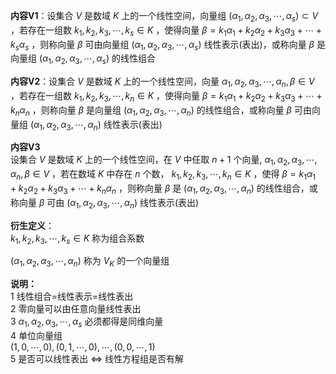 **内容V1**：设集合 $V$ 是数域 $K$ 上的一个线性空间，向量组 $(\alpha_1,\alpha_2,\alpha_3,  
\cdots,\alpha_s)\subset V$ ，若存在一组数 $k_1,k_2,k_3,\cdots,k_s\in K$ ，使得向量 $\beta=k_1\alpha_1+k_2\alpha_2  
+k_3\alpha_3+\cdots+k_s\alpha_s$ ，则称向量 $\beta$ 可由向量组 $(\alpha_1,\alpha_2,\alpha_3,  
\cdots,\alpha_s)$ 线性表示(表出)，或称向量 $\beta$ 是向量组 $(\alpha_1,\alpha_2,\alpha_3,  
\cdots,\alpha_s)$ 的线性组合  
  
**内容V2**：设集合 $V$ 是数域 $K$ 上的一个线性空间，向量 $\alpha_1,\alpha_2,\alpha_3,  
\cdots,\alpha_n,\beta\in V$ ，若存在一组数 $k_1,k_2,k_3,\cdots,k_n\in K$ ，使得向量 $\beta=k_1\alpha_1+k_2\alpha_2  
+k_3\alpha_3+\cdots+k_n\alpha_n$ ，则称向量 $\beta$ 是向量组 $(\alpha_1,\alpha_2,\alpha_3,  
\cdots,\alpha_n)$ 的线性组合，或称向量 $\beta$ 可由向量组 $(\alpha_1,\alpha_2,\alpha_3,  
\cdots,\alpha_n)$ 线性表示(表出)  
  
**内容V3**  
设集合 $V$ 是数域 $K$ 上的一个线性空间，在 $V$ 中任取 $n+1$ 个向量, $\alpha_1,\alpha_2,\alpha_3,  
\cdots,\alpha_n,\beta\in V$ ，若在数域 $K$ 中存在 $n$ 个数， $k_1,k_2,k_3,\cdots,k_n\in K$ ，使得 $\beta=k_1\alpha_1+k_2\alpha_2  
+k_3\alpha_3+\cdots+k_n\alpha_n$ ，则称向量 $\beta$ 是 $(\alpha_1,\alpha_2,\alpha_3,  
\cdots,\alpha_n)$ 的线性组合，或称向量 $\beta$ 可由 $(\alpha_1,\alpha_2,\alpha_3,  
\cdots,\alpha_n)$ 线性表示(表出)  
  
  
**衍生定义**：  
 $k_1,k_2,k_3,\cdots,k_s\in K$ 称为组合系数  
  
 $(\alpha_1,\alpha_2,\alpha_3,  
\cdots,\alpha_n)$ 称为 $V_K$ 的一个向量组  
  
**说明：**  
1 线性组合=线性表示=线性表出  
2 零向量可以由任意向量线性表出  
3  $\alpha_1,\alpha_2,\alpha_3,  
\cdots,\alpha_s$ 必须都得是同维向量  
4 单位向量组  
 $(1,0,\cdots,0),(0,1,\cdots,0),\cdots,(0,0,\cdots,1)$   
5 是否可以线性表出 $\Leftrightarrow$ 线性方程组是否有解  
